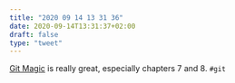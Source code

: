 ```yaml
---
title: "2020 09 14 13 31 36"
date: 2020-09-14T13:31:37+02:00
draft: false
type: "tweet"
---
```

[Git Magic](https://crypto.stanford.edu/~blynn/gitmagic/index.html) is really great, especially chapters 7 and 8. `#git`
